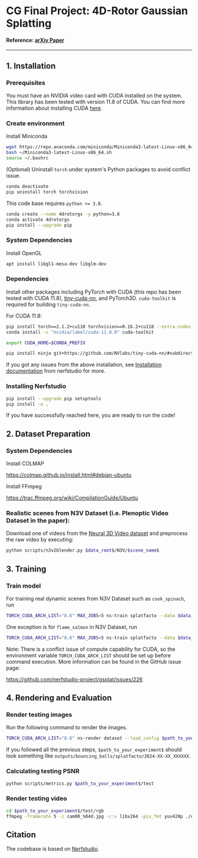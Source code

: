 # CG Final Project: 4D-Rotor Gaussian Splatting

#### Reference: [arXiv Paper](https://arxiv.org/abs/2402.03307) 
---

## 1. Installation

### Prerequisites

You must have an NVIDIA video card with CUDA installed on the system. This library has been tested with version 11.8 of CUDA. You can find more information about installing CUDA [here](https://docs.nvidia.com/cuda/cuda-quick-start-guide/index.html).

### Create environment

Install Miniconda

```bash
wget https://repo.anaconda.com/miniconda/Miniconda3-latest-Linux-x86_64.sh
bash ~/Miniconda3-latest-Linux-x86_64.sh
source ~/.bashrc
```

(Optional) Uninstall `torch` under system's Python packages to avoid conflict issue.

```bash
conda deactivate
pip uninstall torch torchvision
```

This code base requires `python >= 3.8`.

```bash
conda create --name 4drotorgs -y python=3.8
conda activate 4drotorgs
pip install --upgrade pip
```

### System Dependencies

Install OpenGL

```bash
apt install libgl1-mesa-dev libglm-dev
```

### Dependencies

Install other packages including PyTorch with CUDA (this repo has been tested with CUDA 11.8), [tiny-cuda-nn](https://github.com/NVlabs/tiny-cuda-nn), and PyTorch3D.
`cuda-toolkit` is required for building `tiny-cuda-nn`.

For CUDA 11.8:

```bash
pip install torch==2.1.2+cu118 torchvision==0.16.2+cu118 --extra-index-url https://download.pytorch.org/whl/cu118
conda install -c "nvidia/label/cuda-11.8.0" cuda-toolkit

export CUDA_HOME=$CONDA_PREFIX

pip install ninja git+https://github.com/NVlabs/tiny-cuda-nn/#subdirectory=bindings/torch
```

If you got any issues from the above installation, see [Installation documentation](https://github.com/nerfstudio-project/nerfstudio/blob/main/docs/quickstart/installation.md) from nerfstudio for more.

### Installing Nerfstudio

```bash
pip install --upgrade pip setuptools
pip install -e .
```
If you have successfully reached here, you are ready to run the code! 

## 2. Dataset Preparation
### System Dependencies

Install COLMAP 

https://colmap.github.io/install.html#debian-ubuntu

Install FFmpeg

https://trac.ffmpeg.org/wiki/CompilationGuide/Ubuntu

### Realistic scenes from N3V Dataset (i.e. Plenoptic Video Dataset in the paper):

Download one of videos from the [Neural 3D Video dataset](https://github.com/facebookresearch/Neural_3D_Video) and preprocess the raw video by executing:

```bash
python scripts/n3v2blender.py $data_root$/N3V/$scene_name$
```

## 3. Training

### Train model

For training real dynamic scenes from N3V Dataset such as `cook_spinach`, run 

```bash
TORCH_CUDA_ARCH_LIST="8.6" MAX_JOBS=5 ns-train splatfacto --data $data_root$/N3V/cook_spinach
```

One exception is for `flame_salmon` in N3V Dataset, run

```bash
TORCH_CUDA_ARCH_LIST="8.6" MAX_JOBS=5 ns-train splatfacto --data $data_root$/N3V/flame_salmon --max_num_iterations 16000
```

Note: There is a conflict issue of compute capability for CUDA, so the environment variable `TORCH_CUDA_ARCH_LIST` should be set up before command execution. More information can be found in the GitHub issue page:

https://github.com/nerfstudio-project/gsplat/issues/226

## 4. Rendering and Evaluation

### Render testing images 
Run the following command to render the images.  
```bash
TORCH_CUDA_ARCH_LIST="8.6" ns-render dataset --load_config $path_to_your_experiment$/config.yml --output-path $path_to_your_experiment$ --split test
```
If you followed all the previous steps, `$path_to_your_experiment$` should look
something like `outputs/bouncing_balls/splatfacto/2024-XX-XX_XXXXXX`.
### Calculating testing PSNR
```bash
python scripts/metrics.py $path_to_your_experiment$/test
```

### Render testing video

```bash
cd $path_to_your_experiment$/test/rgb
ffmpeg -framerate 5 -i cam00_%04d.jpg -c:v libx264 -pix_fmt yuv420p ./output.mp4
```

## Citation

The codebase is based on [Nerfstudio](https://github.com/nerfstudio-project/nerfstudio).

